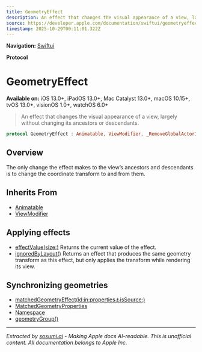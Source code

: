 ```yaml
---
title: GeometryEffect
description: An effect that changes the visual appearance of a view, largely without changing its ancestors or descendants.
source: https://developer.apple.com/documentation/swiftui/geometryeffect
timestamp: 2025-10-29T00:11:01.322Z
---
```


**Navigation:** [Swiftui](/documentation/swiftui)

**Protocol**

# GeometryEffect

**Available on:** iOS 13.0+, iPadOS 13.0+, Mac Catalyst 13.0+, macOS 10.15+, tvOS 13.0+, visionOS 1.0+, watchOS 6.0+

> An effect that changes the visual appearance of a view, largely without changing its ancestors or descendants.

```swift
protocol GeometryEffect : Animatable, ViewModifier, _RemoveGlobalActorIsolation where Self.Body == Never
```

## Overview

The only change the effect makes to the view’s ancestors and descendants is to change the coordinate transform to and from them.

## Inherits From

- [Animatable](/documentation/swiftui/animatable)
- [ViewModifier](/documentation/swiftui/viewmodifier)

## Applying effects

- [effectValue(size:)](/documentation/swiftui/geometryeffect/effectvalue(size:)) Returns the current value of the effect.
- [ignoredByLayout()](/documentation/swiftui/geometryeffect/ignoredbylayout()) Returns an effect that produces the same geometry transform as this effect, but only applies the transform while rendering its view.

## Synchronizing geometries

- [matchedGeometryEffect(id:in:properties:anchor:isSource:)](/documentation/swiftui/view/matchedgeometryeffect(id:in:properties:anchor:issource:))
- [MatchedGeometryProperties](/documentation/swiftui/matchedgeometryproperties)
- [Namespace](/documentation/swiftui/namespace)
- [geometryGroup()](/documentation/swiftui/view/geometrygroup())

---

*Extracted by [sosumi.ai](https://sosumi.ai) - Making Apple docs AI-readable.*
*This is unofficial content. All documentation belongs to Apple Inc.*
